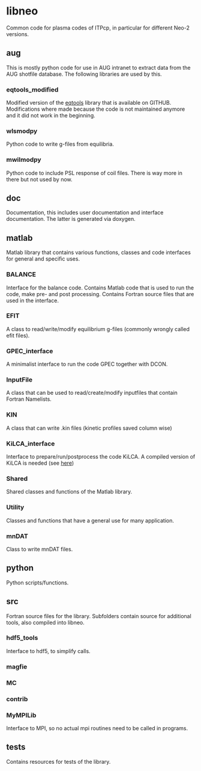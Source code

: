 # libneo
Common code for plasma codes of ITPcp, in particular for different Neo-2 versions.

## aug
This is mostly python code for use in AUG intranet to extract data from the AUG shotfile database. The following libraries are used by this.

### eqtools_modified
Modified version of the [eqtools](https://github.com/PSFCPlasmaTools/eqtools) library that is available on GITHUB. Modifications where made because the code is not maintained anymore and it did not work in the beginning.

### wlsmodpy
Python code to write g-files from equilibria.

### mwilmodpy
Python code to include PSL response of coil files. There is way more in there but not used by now.

## doc
Documentation, this includes user documentation and interface
documentation. The latter is generated via doxygen.

## matlab
Matlab library that contains various functions, classes and code interfaces for general and specific uses.

### BALANCE
Interface for the balance code. Contains Matlab code that is used to run the code, make pre- and post processing. Contains Fortran source files that are used in the interface.

### EFIT
A class to read/write/modify equilibrium g-files (commonly wrongly called efit files).

### GPEC_interface
A minimalist interface to run the code GPEC together with DCON.

### InputFile
A class that can be used to read/create/modify inputfiles that contain Fortran Namelists.

### KIN
A class that can write .kin files (kinetic profiles saved column wise)

### KiLCA_interface
Interface to prepare/run/postprocess the code KiLCA. A compiled version of KiLCA is needed (see [here](https://github.com/itpplasma/KiLCA))

### Shared
Shared classes and functions of the Matlab library.

### Utility
Classes and functions that have a general use for many application.

### mnDAT
Class to write mnDAT files.

## python
Python scripts/functions.

## src
Fortran source files for the library.
Subfolders contain source for additional tools, also compiled into
libneo.

### hdf5_tools
Interface to hdf5, to simplify calls.

### magfie

### MC

### contrib

### MyMPILib
Interface to MPI, so no actual mpi routines need to be called in
programs.

## tests
Contains resources for tests of the library.
